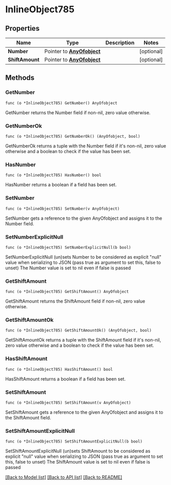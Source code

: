 # InlineObject785

## Properties

Name | Type | Description | Notes
------------ | ------------- | ------------- | -------------
**Number** | Pointer to [**AnyOfobject**](anyOf&lt;object&gt;.md) |  | [optional] 
**ShiftAmount** | Pointer to [**AnyOfobject**](anyOf&lt;object&gt;.md) |  | [optional] 

## Methods

### GetNumber

`func (o *InlineObject785) GetNumber() AnyOfobject`

GetNumber returns the Number field if non-nil, zero value otherwise.

### GetNumberOk

`func (o *InlineObject785) GetNumberOk() (AnyOfobject, bool)`

GetNumberOk returns a tuple with the Number field if it's non-nil, zero value otherwise
and a boolean to check if the value has been set.

### HasNumber

`func (o *InlineObject785) HasNumber() bool`

HasNumber returns a boolean if a field has been set.

### SetNumber

`func (o *InlineObject785) SetNumber(v AnyOfobject)`

SetNumber gets a reference to the given AnyOfobject and assigns it to the Number field.

### SetNumberExplicitNull

`func (o *InlineObject785) SetNumberExplicitNull(b bool)`

SetNumberExplicitNull (un)sets Number to be considered as explicit "null" value
when serializing to JSON (pass true as argument to set this, false to unset)
The Number value is set to nil even if false is passed
### GetShiftAmount

`func (o *InlineObject785) GetShiftAmount() AnyOfobject`

GetShiftAmount returns the ShiftAmount field if non-nil, zero value otherwise.

### GetShiftAmountOk

`func (o *InlineObject785) GetShiftAmountOk() (AnyOfobject, bool)`

GetShiftAmountOk returns a tuple with the ShiftAmount field if it's non-nil, zero value otherwise
and a boolean to check if the value has been set.

### HasShiftAmount

`func (o *InlineObject785) HasShiftAmount() bool`

HasShiftAmount returns a boolean if a field has been set.

### SetShiftAmount

`func (o *InlineObject785) SetShiftAmount(v AnyOfobject)`

SetShiftAmount gets a reference to the given AnyOfobject and assigns it to the ShiftAmount field.

### SetShiftAmountExplicitNull

`func (o *InlineObject785) SetShiftAmountExplicitNull(b bool)`

SetShiftAmountExplicitNull (un)sets ShiftAmount to be considered as explicit "null" value
when serializing to JSON (pass true as argument to set this, false to unset)
The ShiftAmount value is set to nil even if false is passed

[[Back to Model list]](../README.md#documentation-for-models) [[Back to API list]](../README.md#documentation-for-api-endpoints) [[Back to README]](../README.md)



